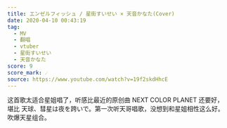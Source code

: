 ```yaml
---
title: エンゼルフィッシュ / 星街すいせい × 天音かなた(Cover)
date: 2020-04-10 00:43:19
tag:
  - MV
  - 翻唱
  - vtuber
  - 星街すいせい
  - 天音かなた
score: 9
score_mark: ☄
source: https://www.youtube.com/watch?v=19f2skdHhcE
---
```

这首歌太适合星姐唱了，听感比最近的原创曲 NEXT COLOR PLANET 还要好，堪比 天球、彗星は夜を跨いで。第一次听天哥唱歌，没想到和星姐相性这么好。吹爆天星组合。
